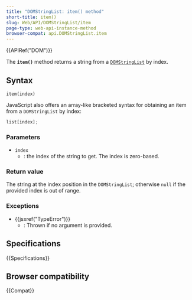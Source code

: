 ```yaml
---
title: "DOMStringList: item() method"
short-title: item()
slug: Web/API/DOMStringList/item
page-type: web-api-instance-method
browser-compat: api.DOMStringList.item
---
```


{{APIRef("DOM")}}

The **`item()`** method returns a string from a [`DOMStringList`](/en-US/docs/Web/API/DOMStringList) by index.

## Syntax

```js-nolint
item(index)
```

JavaScript also offers an array-like bracketed syntax for obtaining an item from a
`DOMStringList` by index:

```js
list[index];
```

### Parameters

- `index`
  - : the index of the string to get. The index is zero-based.

### Return value

The string at the index position in the `DOMStringList`; otherwise `null` if the provided index is out of range.

### Exceptions

- {{jsxref("TypeError")}}
  - : Thrown if no argument is provided.

## Specifications

{{Specifications}}

## Browser compatibility

{{Compat}}

